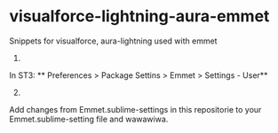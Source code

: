 visualforce-lightning-aura-emmet
================================

Snippets for visualforce, aura-lightning used with emmet

1.
In ST3: ** Preferences > Package Settins > Emmet > Settings - User**

2.
Add changes from Emmet.sublime-settings in this repositorie to your Emmet.sublime-setting file and wawawiwa.